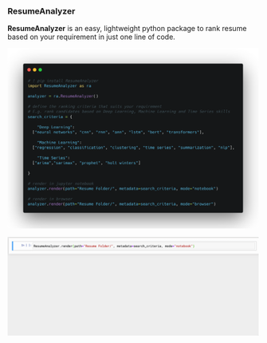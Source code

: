 ### ResumeAnalyzer
**ResumeAnalyzer** is an easy, lightweight python package to rank resume based on your requirement in just one line of code.


![Alt Text](ResumeAnalyzer.png)



![Alt Text](demo.gif)

